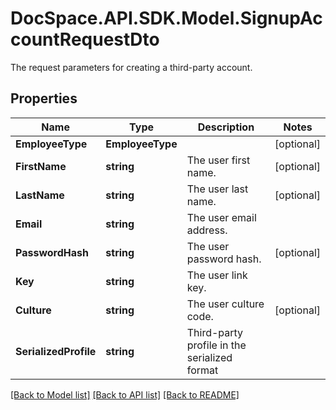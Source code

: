 # DocSpace.API.SDK.Model.SignupAccountRequestDto
The request parameters for creating a third-party account.

## Properties

Name | Type | Description | Notes
------------ | ------------- | ------------- | -------------
**EmployeeType** | **EmployeeType** |  | [optional] 
**FirstName** | **string** | The user first name. | [optional] 
**LastName** | **string** | The user last name. | [optional] 
**Email** | **string** | The user email address. | 
**PasswordHash** | **string** | The user password hash. | [optional] 
**Key** | **string** | The user link key. | 
**Culture** | **string** | The user culture code. | [optional] 
**SerializedProfile** | **string** | Third-party profile in the serialized format | 

[[Back to Model list]](../README.md#documentation-for-models) [[Back to API list]](../README.md#documentation-for-api-endpoints) [[Back to README]](../README.md)

